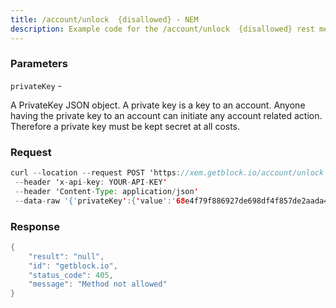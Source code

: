 ```yaml
---
title: /account/unlock  {disallowed} - NEM
description: Example code for the /account/unlock  {disallowed} rest method. Сomplete guide on how to use /account/unlock  {disallowed} rest in GetBlock.io Web3 documentation.
---
```


### Parameters


`privateKey` -

A PrivateKey JSON object. A private key is a key to an account. Anyone
having the private key to an account can initiate any account related
action. Therefore a private key must be kept secret at all costs.

### Request

``` java
curl --location --request POST 'https://xem.getblock.io/account/unlock'
 --header 'x-api-key: YOUR-API-KEY'
 --header 'Content-Type: application/json'
 --data-raw '{'privateKey':{'value':'68e4f79f886927de698df4f857de2aada41ccca6617e56bb0d61623b35b08cc0'}}'
```

###  Response

``` java
{
    "result": "null",
    "id": "getblock.io",
    "status_code": 405,
    "message": "Method not allowed"
}
```

